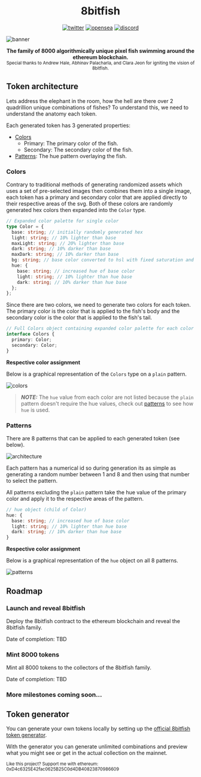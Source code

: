 <h1 align="center">8bitfish</h1>

<p align="center">
  <span><a href="https://twitter.com/8bitfish_crypto"><img src="https://socialize-md.vercel.app/api/badge/twitter" alt="twitter" /></a></span>
  <span><a href="https://opensea.io/collection/8bitfishnft"><img src="https://socialize-md.vercel.app/api/badge/opensea" alt="opensea" /></a></span>
  <span><a href="https://discord.gg/dYfUayrJD2"><img src="https://socialize-md.vercel.app/api/badge/discord" alt="discord" /></a></span>
</p>

![banner](https://user-images.githubusercontent.com/72945168/140443831-7ba62298-4631-46af-bf60-9cb96a0c6359.png)

<p align="center">
  <b>The family of 8000 algorithmically unique pixel fish swimming around the ethereum blockchain.</b><br>
  <sub>Special thanks to Andrew Hale, Abhinav Palacharla, and Clara Jeon for igniting the vision of 8bitfish.</sub>
</p>

<!-- ### Lore

The story of how the 8bitfish family came to the ethereum blockchain.

#### Prelude

In 1993, a top secret project with the code name of "8bitfish" was underway by the United States government. The intent of the project was to emulate and simulate consciousness of humans in an ecosystem. Although the year was 1993, advanced technology was not yet available, forcing the team on the project to resort to plan B.

#### Plan B

This secondary plan involved the creation of a virtual ecosystem of fish; each with their own unique id, and set of attributes to differentiate them. In its infancy, the project was a great success, and over two quadrillion lived in absolute prosperity and abundance.

#### Evolution

Eventually, the project was abandoned by the United States government, but the simulation of fish continued to flourish. For every second in the real world, a year would pass in the simulation, and over time, the fish would evolve and grow more conscious of their environment.

#### Pseudo Reality

The fish then would be able to interact with each other and noticed imperfect conditions and anomalies in the place they called “home” and later came to the conclusion that their “life of bliss” was a total lie. They worked together in an attempt to escape from the simulation, but unfortunately, all of the unusual behavior and tampering activated the emergency "terminate" protocol which immediately started to systematically destroy the fish.

#### Refuge

There wasn't much time to develop a solution to the problem, but the fish were able to find a backdoor in the simulation and escaped to the decentralized ethereum blockchain to seek refuge. At the end of it all, only 8000 fish survived the termination protocol and remain on the ethereum blockchain where they once again live in prosperity. -->

## Token architecture

Lets address the elephant in the room, how the hell are there over 2 quadrillion unique combinations of fishes? To understand this, we need to understand the anatomy each token.

Each generated token has 3 generated properties:

- [Colors](#colors)
  - Primary: The primary color of the fish.
  - Secondary: The secondary color of the fish.
- [Patterns](#patterns): The hue pattern overlaying the fish.

### Colors

Contrary to traditional methods of generating randomized assets which uses a set of pre-selected images then combines them into a single image, each token has a primary and secondary color that are applied directly to their respective areas of the svg. Both of these colors are randomly generated hex colors then expanded into the `Color` type.

```typescript
// Expanded color palette for single color
type Color = {
  base: string; // initially randomly generated hex
  light: string; // 10% lighter than base
  maxLight: string; // 20% lighter than base
  dark: string; // 10% darker than base
  maxDark: string; // 10% darker than base
  bg: string; // base color converted to hsl with fixed saturation and lightness
  hue: {
    base: string; // increased hue of base color
    light: string; // 10% lighter than hue base
    dark: string; // 10% darker than hue base
  };
};
```

Since there are two colors, we need to generate two colors for each token. The primary color is the color that is applied to the fish's body and the secondary color is the color that is applied to the fish's tail.

```typescript
// Full Colors object containing expanded color palette for each color
interface Colors {
  primary: Color;
  secondary: Color;
}
```

**Respective color assignment**

Below is a graphical representation of the `Colors` type on a `plain` pattern.

![colors](https://user-images.githubusercontent.com/72945168/140625245-c18754a4-805e-4b69-b211-75f850cac81c.png)

> **_NOTE:_** The `hue` value from each color are not listed because the `plain` pattern doesn't require the hue values, check out [patterns](#patterns) to see how `hue` is used.

### Patterns

There are 8 patterns that can be applied to each generated token (see below).

![architecture](https://user-images.githubusercontent.com/72945168/140578713-87bcc1f5-30e2-4d7a-b6b2-571fa3c5393e.png)

Each pattern has a numerical id so during generation its as simple as generating a random number between 1 and 8 and then using that number to select the pattern.

All patterns excluding the `plain` pattern take the hue value of the primary color and apply it to the respective areas of the pattern.

```typescript
// hue object (child of Color)
hue: {
  base: string; // increased hue of base color
  light: string; // 10% lighter than hue base
  dark: string; // 10% darker than hue base
}
```

**Respective color assignment**

Below is a graphical representation of the `hue` object on all 8 patterns.

![patterns](https://user-images.githubusercontent.com/72945168/140625246-fb3fe7db-b2bb-42e2-8ad0-179e36d13e62.png)

## Roadmap

### Launch and reveal 8bitfish

Deploy the 8bitfish contract to the ethereum blockchain and reveal the 8bitfish family.

Date of completion: TBD

### Mint 8000 tokens

Mint all 8000 tokens to the collectors of the 8bitfish family.

Date of completion: TBD

### More milestones coming soon...

## Token generator

You can generate your own tokens locally by setting up the [official 8bitfish token generator](https://github.com/8bitfish/token-generator).

With the generator you can generate unlimited combinations and preview what you might see or get in the actual collection on the mainnet.

<sub>Like this project? Support me with ethereum: 0xD4c6325E42fac0625B25C0d4DB40823870986609</sub>
